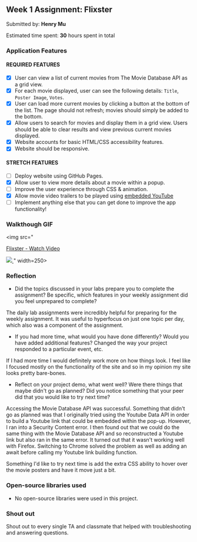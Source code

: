 ## Week 1 Assignment: Flixster

Submitted by: **Henry Mu**

Estimated time spent: **30** hours spent in total


### Application Features

#### REQUIRED FEATURES

- [X] User can view a list of current movies from The Movie Database API as a grid view.
- [X] For each movie displayed, user can see the following details: `Title`, `Poster Image`, `Votes`.
- [X] User can load more current movies by clicking a button at the bottom of the list. The page should not refresh; movies should simply be added to the bottom.
- [X] Allow users to search for movies and display them in a grid view. Users should be able to clear results and view previous current movies displayed.
- [X] Website accounts for basic HTML/CSS accessibility features.
- [X] Website should be responsive.

#### STRETCH FEATURES

- [ ] Deploy website using GitHub Pages. 
- [X] Allow user to view more details about a movie within a popup.
- [ ] Improve the user experience through CSS & animation.
- [X] Allow movie video trailers to be played using [embedded YouTube](https://support.google.com/youtube/answer/171780?hl=en)
- [ ] Implement anything else that you can get done to improve the app functionality!

### Walkthough GIF

<img src="<a href="https://www.loom.com/share/ac0ff86224a84a8b8fc500e9fcbccd1d">
    <p>Flixster - Watch Video</p>
    <img style="max-width:300px;" src="https://cdn.loom.com/sessions/thumbnails/ac0ff86224a84a8b8fc500e9fcbccd1d-with-play.gif">
  </a>" width=250><br>
<!-- ![Link for audio demo](https://www.loom.com/share/ac0ff86224a84a8b8fc500e9fcbccd1d) -->

### Reflection

* Did the topics discussed in your labs prepare you to complete the assignment? Be specific, which features in your weekly assignment did you feel unprepared to complete?

The daily lab assignments were incredibly helpful for preparing for the weekly assignment. It was useful to hyperfocus on just one topic per day, which also was a component of the assignment. 

* If you had more time, what would you have done differently? Would you have added additional features? Changed the way your project responded to a particular event, etc.
  
If I had more time I would definitely work more on how things look. I feel like I focused mostly on the functionality of the site and so in my opinion my site looks pretty bare-bones. 

* Reflect on your project demo, what went well? Were there things that maybe didn't go as planned? Did you notice something that your peer did that you would like to try next time?

Accessing the Movie Database API was successful. Something that didn't go as planned was that I originally tried using the Youtube Data API in order to build a Youtube link that could be embedded within the pop-up. However, I ran into a Security Content error. I then found out that we could do the same thing with the Movie Database API and so reconstructed a Youtube link but also ran in the same error. It turned out that it wasn't working well with Firefox. Switching to Chrome solved the problem as well as adding an await before calling my Youtube link building function. 

Something I'd like to try next time is add the extra CSS ability to hover over the movie posters and have it move just a bit. 

### Open-source libraries used

- No open-source libraries were used in this project.

### Shout out

Shout out to every single TA and classmate that helped with troubleshooting and answering questions.

